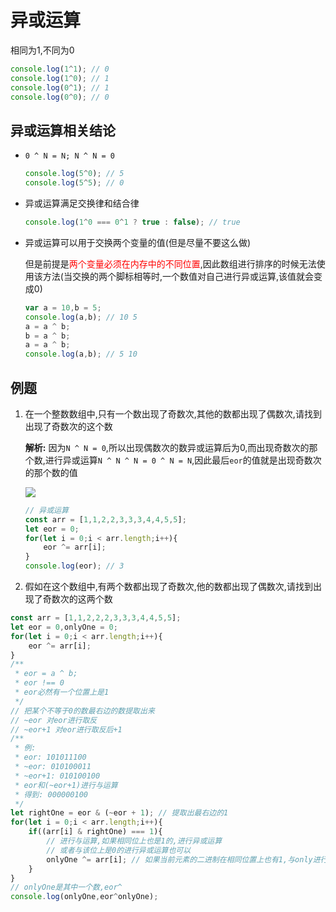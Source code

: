 # 异或运算

相同为1,不同为0

```js
console.log(1^1); // 0
console.log(1^0); // 1
console.log(0^1); // 1
console.log(0^0); // 0
```

## 异或运算相关结论

* `0 ^ N = N; N ^ N = 0`
  
  ```js
  console.log(5^0); // 5
  console.log(5^5); // 0
  ```

* 异或运算满足交换律和结合律
  
  ```js
  console.log(1^0 === 0^1 ? true : false); // true
  ```

* 异或运算可以用于交换两个变量的值(但是尽量不要这么做)
  
  但是前提是<font color="red">两个变量必须在内存中的不同位置</font>,因此数组进行排序的时候无法使用该方法(当交换的两个脚标相等时,一个数值对自己进行异或运算,该值就会变成0)
  
  ```js
  var a = 10,b = 5;
  console.log(a,b); // 10 5
  a = a ^ b;
  b = a ^ b;
  a = a ^ b;
  console.log(a,b); // 5 10
  ```

## 例题

1. 在一个整数数组中,只有一个数出现了奇数次,其他的数都出现了偶数次,请找到出现了奇数次的这个数
   
   **解析:** 因为`N ^ N = 0`,所以出现偶数次的数异或运算后为0,而出现奇数次的那个数,进行异或运算`N ^ N ^ N = 0 ^ N = N`,因此最后`eor`的值就是出现奇数次的那个数的值
   
   ![](C:\Users\admin\AppData\Roaming\marktext\images\2022-04-05-11-36-57-image.png)
   
   ```js
   // 异或运算
   const arr = [1,1,2,2,3,3,3,4,4,5,5];
   let eor = 0;
   for(let i = 0;i < arr.length;i++){
       eor ^= arr[i];
   }
   console.log(eor); // 3
   ```

2. 假如在这个数组中,有两个数都出现了奇数次,他的数都出现了偶数次,请找到出现了奇数次的这两个数
   
  ```js
  const arr = [1,1,2,2,2,3,3,3,4,4,5,5];
  let eor = 0,onlyOne = 0;
  for(let i = 0;i < arr.length;i++){
      eor ^= arr[i];
  }
  /**
   * eor = a ^ b;
   * eor !== 0
   * eor必然有一个位置上是1
   */
  // 把某个不等于0的数最右边的数提取出来
  // ~eor 对eor进行取反
  // ~eor+1 对eor进行取反后+1
  /**
   * 例:
   * eor: 101011100
   * ~eor: 010100011
   * ~eor+1: 010100100
   * eor和(~eor+1)进行与运算
   * 得到: 000000100
   */
  let rightOne = eor & (~eor + 1); // 提取出最右边的1
  for(let i = 0;i < arr.length;i++){
      if((arr[i] & rightOne) === 1){
          // 进行与运算,如果相同位上也是1的,进行异或运算
          // 或者与该位上是0的进行异或运算也可以
          onlyOne ^= arr[i]; // 如果当前元素的二进制在相同位置上也有1,与only进行异或运算
      }
  }
  // onlyOne是其中一个数,eor^
  console.log(onlyOne,eor^onlyOne);
  ```






































































